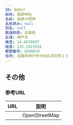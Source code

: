 ```yaml
---
ID: 0UUxf
総称: 稲荷神社
名称: 稲荷大明神
名称読み: null
別名: null
都道府県: 兵庫県
区域: 神戸市
緯度: 34.6870997
経度: 135.1921918
郵便番号: 6500035
住所: 兵庫県神戸市中央区浪花町１５
---
```


## その他

### 参考URL

| URL | 説明          |
| --- | ------------- |
|     | OpenStreetMap |
